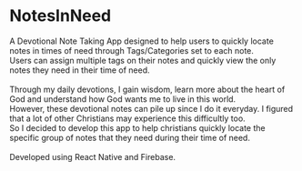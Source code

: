 # NotesInNeed
A Devotional Note Taking App designed to help users to quickly locate notes in times of need through Tags/Categories set to each note.</br>
Users can assign multiple tags on their notes and quickly view the only notes they need in their time of need.</br>
</br>
Through my daily devotions, I gain wisdom, learn more about the heart of God and understand how God wants me to live in this world.</br>
However, these devotional notes can pile up since I do it everyday. I figured that a lot of other Christians may experience this difficultly too.</br>
So I decided to develop this app to help christians quickly locate the specific group of notes that they need during their time of need.</br>
</br>
Developed using React Native and Firebase.
